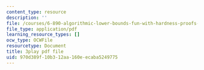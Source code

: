 ```yaml
---
content_type: resource
description: ''
file: /courses/6-890-algorithmic-lower-bounds-fun-with-hardness-proofs-fall-2014/970d389f10b312aa160eecaba5249775_ZaSMm2xvatw.pdf
file_type: application/pdf
learning_resource_types: []
ocw_type: OCWFile
resourcetype: Document
title: 3play pdf file
uid: 970d389f-10b3-12aa-160e-ecaba5249775
---
```

